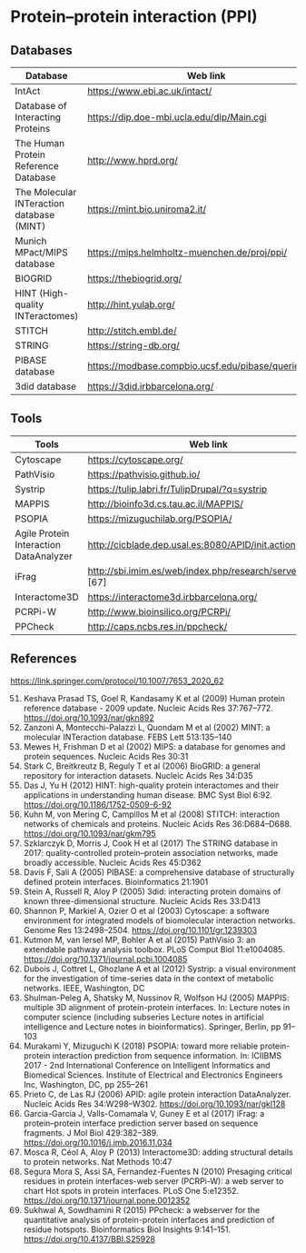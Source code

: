 
# Protein–protein interaction (PPI)

## Databases

Database | Web link | References
---------|----------|-----------
IntAct | https://www.ebi.ac.uk/intact/ | [51]
Database of Interacting Proteins | https://dip.doe-mbi.ucla.edu/dip/Main.cgi | [52]
The Human Protein Reference Database | http://www.hprd.org/ | [53]
The Molecular INTeraction database (MINT) | https://mint.bio.uniroma2.it/ | [54]
Munich MPact/MIPS database | https://mips.helmholtz-muenchen.de/proj/ppi/ | [55]
BIOGRID | https://thebiogrid.org/ | [56]
HINT (High-quality INTeractomes) | http://hint.yulab.org/ | [57]
STITCH | http://stitch.embl.de/ | [58]
STRING | https://string-db.org/ | [59]
PIBASE database|  https://modbase.compbio.ucsf.edu/pibase/queries.html | [60]
3did database | https://3did.irbbarcelona.org/ | [61]

## Tools

Tools | Web link | References
------|----------|-----------
Cytoscape | https://cytoscape.org/ | [62]
PathVisio | https://pathvisio.github.io/ | [63]
Systrip | https://tulip.labri.fr/TulipDrupal/?q=systrip | [64]
MAPPIS | http://bioinfo3d.cs.tau.ac.il/MAPPIS/ | [64]
PSOPIA | https://mizuguchilab.org/PSOPIA/ | [65]
Agile Protein Interaction DataAnalyzer | http://cicblade.dep.usal.es:8080/APID/init.action | [66]
iFrag | http://sbi.imim.es/web/index.php/research/servers/iFrag [67]
Interactome3D | https://interactome3d.irbbarcelona.org/ | [68]
PCRPi-W | http://www.bioinsilico.org/PCRPi/ | [69]
PPCheck | http://caps.ncbs.res.in/ppcheck/ | [69]

## References

https://link.springer.com/protocol/10.1007/7653_2020_62

51. Keshava Prasad TS, Goel R, Kandasamy K et al (2009) Human protein reference database - 2009 update. Nucleic Acids Res 37:767–772.  https://doi.org/10.1093/nar/gkn892
52. Zanzoni A, Montecchi-Palazzi L, Quondam M et al (2002) MINT: a molecular INTeraction database. FEBS Lett 513:135–140
53. Mewes H, Frishman D et al (2002) MIPS: a database for genomes and protein sequences. Nucleic Acids Res 30:31
54. Stark C, Breitkreutz B, Reguly T et al (2006) BioGRID: a general repository for interaction datasets. Nucleic Acids Res 34:D35
55. Das J, Yu H (2012) HINT: high-quality protein interactomes and their applications in understanding human disease. BMC Syst Biol 6:92.  https://doi.org/10.1186/1752-0509-6-92
56. Kuhn M, von Mering C, Campillos M et al (2008) STITCH: interaction networks of chemicals and proteins. Nucleic Acids Res 36:D684–D688.  https://doi.org/10.1093/nar/gkm795
57. Szklarczyk D, Morris J, Cook H et al (2017) The STRING database in 2017: quality-controlled protein–protein association networks, made broadly accessible. Nucleic Acids Res 45:D362
58. Davis F, Sali A (2005) PIBASE: a comprehensive database of structurally defined protein interfaces. Bioinformatics 21:1901
59. Stein A, Russell R, Aloy P (2005) 3did: interacting protein domains of known three-dimensional structure. Nucleic Acids Res 33:D413
60. Shannon P, Markiel A, Ozier O et al (2003) Cytoscape: a software environment for integrated models of biomolecular interaction networks. Genome Res 13:2498–2504.  https://doi.org/10.1101/gr.1239303
61. Kutmon M, van Iersel MP, Bohler A et al (2015) PathVisio 3: an extendable pathway analysis toolbox. PLoS Comput Biol 11:e1004085.  https://doi.org/10.1371/journal.pcbi.1004085
62. Dubois J, Cottret L, Ghozlane A et al (2012) Systrip: a visual environment for the investigation of time-series data in the context of metabolic networks. IEEE, Washington, DC
63. Shulman-Peleg A, Shatsky M, Nussinov R, Wolfson HJ (2005) MAPPIS: multiple 3D alignment of protein-protein interfaces. In: Lecture notes in computer science (including subseries Lecture notes in artificial intelligence and Lecture notes in bioinformatics). Springer, Berlin, pp 91–103
64. Murakami Y, Mizuguchi K (2018) PSOPIA: toward more reliable protein-protein interaction prediction from sequence information. In: ICIIBMS 2017 - 2nd International Conference on Intelligent Informatics and Biomedical Sciences. Institute of Electrical and Electronics Engineers Inc, Washington, DC, pp 255–261
65. Prieto C, de Las RJ (2006) APID: agile protein interaction DataAnalyzer. Nucleic Acids Res 34:W298–W302.  https://doi.org/10.1093/nar/gkl128
66. Garcia-Garcia J, Valls-Comamala V, Guney E et al (2017) iFrag: a protein–protein interface prediction server based on sequence fragments. J Mol Biol 429:382–389.  https://doi.org/10.1016/j.jmb.2016.11.034
67. Mosca R, Céol A, Aloy P (2013) Interactome3D: adding structural details to protein networks. Nat Methods 10:47
68. Segura Mora S, Assi SA, Fernandez-Fuentes N (2010) Presaging critical residues in protein interfaces-web server (PCRPi-W): a web server to chart Hot spots in protein interfaces. PLoS One 5:e12352.  https://doi.org/10.1371/journal.pone.0012352
69. Sukhwal A, Sowdhamini R (2015) PPcheck: a webserver for the quantitative analysis of protein-protein interfaces and prediction of residue hotspots. Bioinformatics Biol Insights 9:141–151.  https://doi.org/10.4137/BBI.S25928
